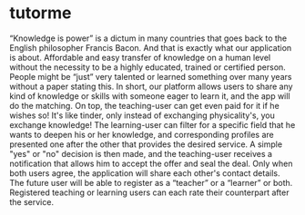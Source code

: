 # tutorme

“Knowledge is power” is a dictum in many countries that goes back to the English philosopher Francis Bacon. And that is exactly what our application is about. Affordable and easy transfer of knowledge on a human level without the necessity to be a highly educated, trained or certified person.
People might be “just” very talented or learned something over many years without a paper stating this.
In short, our platform allows users to share any kind of knowledge or skills with someone eager to learn it, and the app will do the matching. On top, the teaching-user can get even paid for it if he wishes so!
It's like tinder, only instead of exchanging physicality's, you exchange knowledge!
The learning-user can filter for a specific field that he wants to deepen his or her knowledge, and corresponding profiles are presented one after the other that provides the desired service. A simple "yes" or "no" decision is then made, and the teaching-user receives a notification that allows him to accept the offer and seal the deal.
Only when both users agree, the application will share each other's contact details. The future user will be able to register as a “teacher” or a “learner” or both. Registered teaching or learning users can each rate their counterpart after the service.
